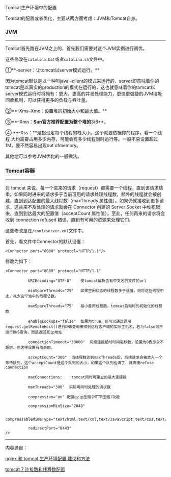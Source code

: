 Tomcat生产环境中的配置

Tomcat的配置或者优化，主要从两方面考虑：JVM和Tomcat自身。

### JVM

---

Tomcat首先跑在JVM之上的，首先我们需要对这个JVM实例进行调优。

这些修改在`catalina.bat`或者`catalina.sh`文件中。

①**-server：让tomcat以server模式运行。**

因为tomcat默认是以一种叫java –client的模式来运行的，server即意味着你的tomcat是以真实的production的模式在运行的，这也就意味着你的tomcat以server模式运行时将拥有：更大、更高的并发处理能力，更快更强捷的JVM垃圾回收机制，可以获得更多的负载与吞吐量。

②**-Xms–Xmx：设置堆的初始大小和最大值。**

③**–Xmn：**Sun官方推荐配置为整个堆的**3/8**。

④ **-Xss：**是指设定每个线程的栈大小。这个就要依据你的程序，看一个线程 大约需要占用多少内存，可能会有多少线程同时运行等。一般不易设置超过1M，要不然容易出现out ofmemory。

其他地可以参考JVM优化的一般做法。

### Tomcat容器

---

对 tomcat 来说，每一个进来的请求（request）都需要一个线程，直到该请求结束。如果同时进来的请求多于当前可用的请求处理线程数，额外的线程就会被创建，直到到达配置的最大线程数（maxThreads 属性值）。如果仍就接收到更多请求，这些来不及处理的请求就会在 Connector 创建的 Server Socket 中堆积起来，直到到达最大的配置值（acceptCount 属性值）。至此，任何再来的请求将会收到 connection refused 错误，直到有可用的资源来处理它们。

  


这些修改是在`/conf/server.xml`文件中。

首先，看文件中Connector的默认设置：

`<Connector port="8080" protocol="HTTP/1.1"/>`

修改为如下：

```
<Connector port="8080" protocol="HTTP/1.1"

          URIEncoding="UTF-8"    使tomcat解析含有中文名的文件的url

          minSpareThreads="25"   如果空闲状态的线程数多于该值，则将这些线程中止，减少这个池中的线程总数。

          maxSpareThreads="75"   最小备用线程数，tomcat启动时的初始化的线程数

          enableLookups="false"  如果为true，则可以通过调用request.getRemoteHost()进行DNS查询来得到远程客户端的实际主机名，若为false则不进行DNS查询，而是返回其ip地址

          connectionTimeout="30000"  网络连接超时时间毫秒数，设置为0表示永不超时，但这样设置有隐患的。

          acceptCount="300"  当线程数达到maxThreads后，后续请求会被放入一个等待队列，这个acceptCount是这个队列的大小，如果这个队列也满了，就直接refuse connection

          maxConnections:    tomcat同时可建立的最大连接数
          
          maxThreads="300"  实际可同时处理的请求数

          compression="on" 配置gzip压缩(HTTP压缩)功能

          compressionMinSize="2048"

          compressableMimeType="text/html,text/xml,text/JavaScript,text/css,text/plain"

          redirectPort="8443"
/>
```

---

内容源自：

[nginx 和 tomcat 生产环境配置 建议和方法](http://ihuangweiwei.iteye.com/blog/1233941)

[tomcat 7 连接数和线程数配置](https://www.jianshu.com/p/8445645b3aff)

